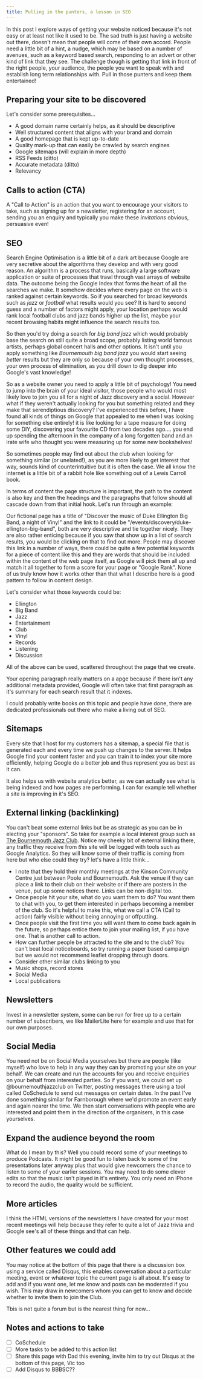 ```yaml
---
title: Pulling in the punters, a lesson in SEO
---
```

In this post I explore ways of getting your website noticed because it's not easy or at least not like it used to be. The sad truth is just having a website out there, doesn't mean that people will come of their own accord. People need a little bit of a hint, a nudge, which may be based on a number of avenues, such as a keyword based search, responding to an advert or other kind of link that they see. The challenge though is getting that link in front of the right people, your audience, the people you want to speak with and establish long term relationships with. Pull in those punters and keep them entertained!

## Preparing your site to be discovered

Let's consider some prerequisites...

* A good domain name certainly helps, as it should be descriptive
* Well structured content that aligns with your brand and domain
* A good homepage that is kept up-to-date
* Quality mark-up that can easily be crawled by search engines
* Google sitemaps (will explain in more depth)
* RSS Feeds (ditto)
* Accurate metadata (ditto)
* Relevancy

## Calls to action (CTA)

A "Call to Action" is an action that you want to encourage your visitors to take, such as signing up for a newsletter, registering for an account, sending you an enquiry and typically you make these _invitations_ obvious, persuasive even!

## SEO

Search Engine Optimisation is a little bit of a dark art because Google are very secretive about the algorithms they develop and with very good reason. An algorithm is a process that runs, basically a large software application or suite of processes that trawl through vast arrays of website data. The outcome being the Google Index that forms the heart of all the searches we make. It somehow decides where every page on the web is ranked against certain keywords. So if you searched for broad keywords such as _jazz_ or _football_ what results would you see? It is hard to second guess and a number of factors might apply, your location perhaps would rank local football clubs and jazz bands higher up the list, maybe your recent browsing habits might influence the search results too.

So then you'd try doing a search for _big band jazz_ which would probably base the search on still quite a broad scope, probably listing world famous artists, perhaps global concert halls and other options. It isn't until you apply something like _Bournemouth big band jazz_ you would start seeing _better_ results but they are only so because of your own thought processes, your own process of elimination, as you drill down to dig deeper into Google's vast knowledge!

So as a website owner you need to apply a little bit of psychology! You need to jump into the brain of your ideal visitor, those people who would most likely love to join you all for a night of Jazz discovery and a social. However what if they weren't actually looking for you but something related and they make that serendiptious discovery? I've experienced this before, I have found all kinds of things on Google that appealed to me when I was looking for something else entirely! it is like looking for a tape measure for doing some DIY, discovering your favourite CD from two decades ago.... you end up spending the afternoon in the company of a long forgotten band and an irate wife who thought you were measuring up for some new bookshelves!

So sometimes people may find out about the club when looking for something similar (or unelated!), as you are more likely to get interest that way, sounds kind of counterintuitive but it is often the case. We all know the internet is a little bit of a rabbit hole like something out of a Lewis Carroll book. 

In terms of content the page structure is important, the path to the content is also key and then the headings and the paragraphs that follow should all cascade down from that initial hook. Let's run through an example:

Our fictional page has a title of "Discover the music of Duke Ellington Big Band, a night of Vinyl" and the link to it could be "/events/discovery/duke-ellington-big-band", both are very descriptive and tie together nicely. They are also rather enticing because if you saw that show up in a list of search results, you would be clicking on that to find out more. People may discover this link in a number of ways, there could be quite a few potential keywords for a piece of content like this and they are words that should be included within the content of the web page itself, as Google will pick them all up and match it all together to form a score for your page or "Google Rank". None of us truly know how it works other than that what I describe here is a good pattern to follow in content design.

Let's consider what those keywords could be:

* Ellington
* Big Band
* Jazz
* Entertainment
* Club
* Vinyl
* Records
* Listening
* Discussion

All of the above can be used, scattered throughout the page that we create.

Your opening paragraph really matters on a apge because if there isn't any additional metadata provided, Google will often take that first paragraph as it's summary for each search result that it indexes.

I could probably write books on this topic and people have done, there are dedicated professionals out there who make a living out of SEO.

## Sitemaps

Every site that I host for my customers has a sitemap, a special file that is generated each and every time we push up changes to the server. It helps Google find your content faster and you can train it to index your site more efficiently, helping Google do a better job and thus represent you as best as it can. 

It also helps us with website analytics better, as we can actually see what is being indexed and how pages are performing. I can for example tell whether a site is improving in it's SEO.

## External linking (backlinking)

You can't beat some external links but be as strategic as you can be in electing your "sponsors". So take for example a local interest group such as [The Bournemouth Jazz Club](https://bournemouthjazzclub.org). Notice my cheeky bit of external linking there, any traffic they receive from _this_ site will be logged with tools such as Google Analytics. So they will know some of their traffic is coming from here but who else could they try? let's have a little think...

* I note that they hold their monthly meetings at the Kinson Community Centre just between Poole and Bournemouth. Ask the venue if they can place a link to their club on their website or if there are posters in the venue, put up some notices there. Links can be non-digital too.
* Once people hit your site, what do you want them to do? You want them to chat with you, to get them interested in perhaps becoming a member of the club. So it's helpful to make this, what we call a CTA (Call to action) fairly visible without being annoying or offputting.
* Once people visit the first time you will want them to come back again in the future, so perhaps entice them to join your mailing list, if you have one. That is another call to action.
* How can further people be attracted to the site and to the club? You can't beat local noticeboards, so try running a paper based campaign but we would not recommend leaflet dropping through doors.
* Consider other similar clubs linking to you
* Music shops, record stores
* Social Media
* Local publications
  
## Newsletters

Invest in a newsletter system, some can be run for free up to a certain number of subscribers, we like MailerLite here for example and use that for our own purposes. 

## Social Media

You need not be on Social Media yourselves but there are people (like myself) who love to help in any way they can by promoting your site on your behalf. We can create and run the accounts for you and receive enquiries on your behalf from interested parties. So if you want, we could set up @bournemouthjazzclub on Twitter, posting messages there using a tool called CoSchedule to send out messages on certain dates. In the past I've done something similar for Farnborough where we'd promote an event early and again nearer the time. We then start conversations with people who are interested and point them in the direction of the organisers, in this case yourselves.

## Expand the audience beyond the room

What do I mean by this? Well you could record some of your meetings to produce Podcasts. It might be good fun to listen back to some of the presentations later anyway plus that would give newcomers the chance to listen to some of your earlier sessions. You may need to do some clever edits so that the music isn't played in it's entirety. You only need an iPhone to record the audio, the quality would be sufficient.

## More articles

I think the HTML versions of the newsletters I have created for your most recent meetings will help because they refer to quite a lot of Jazz trivia and Google see's all of these things and that can help.

## Other features we could add

You may notice at the bottom of this page that there is a discussion box using a service called Disqus, this enables conversation about a particular meeting, event or whatever topic the current page is all about. It's easy to add and if you want one, let me know and posts can be moderated if you wish. This may draw in newcomers whom you can get to know and decide whether to invite them to join the Club.

Tbis is not quite a forum but is the nearest thing for now...

## Notes and actions to take

- [ ] CoSchedule 
- [ ] More tasks to be added to this action list
- [ ] Share this page with Dad this evening, invite him to try out Disqus at the bottom of this page, Vic too
- [ ] Add Disqus to BBBSC??